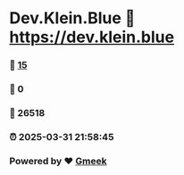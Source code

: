 # Dev.Klein.Blue :link: https://dev.klein.blue 
### :page_facing_up: [15](https://dev.klein.blue/tag.html) 
### :speech_balloon: 0 
### :hibiscus: 26518 
### :alarm_clock: 2025-03-31 21:58:45 
### Powered by :heart: [Gmeek](https://github.com/Meekdai/Gmeek)
